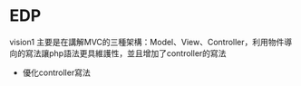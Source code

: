 # EDP 
vision1 主要是在講解MVC的三種架構：Model、View、Controller，利用物件導向的寫法讓php語法更具維護性，並且增加了controller的寫法

- 優化controller寫法